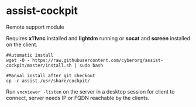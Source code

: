 # assist-cockpit
Remote support module

Requires <strong>x11vnc</strong> installed and <strong>lightdm</strong> running or <strong>socat</strong> and <strong>screen</strong> installed on the client.

```console
#Automatic install
wget -O - https://raw.githubusercontent.com/cyberorg/assist-cockpit/master/install.sh | sudo bash

#Manual install after git checkout
cp -r assist /usr/share/cockpit/
```

Run `vncviewer -listen` on the server in a desktop session for client to connect, server needs IP or FQDN reachable by the clients.
